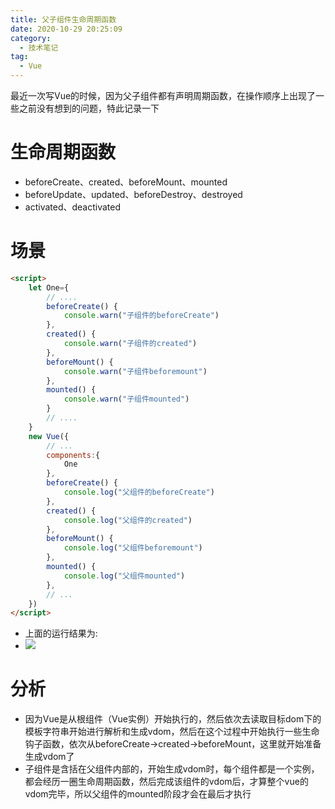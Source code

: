 ```yaml
---
title: 父子组件生命周期函数
date: 2020-10-29 20:25:09
category:
  - 技术笔记
tag:
  - Vue
---
```


最近一次写Vue的时候，因为父子组件都有声明周期函数，在操作顺序上出现了一些之前没有想到的问题，特此记录一下

# 生命周期函数
- beforeCreate、created、beforeMount、mounted
- beforeUpdate、updated、beforeDestroy、destroyed
- activated、deactivated
<!-- more -->
# 场景
```html
<script>
    let One={
        // ....
        beforeCreate() {
            console.warn("子组件的beforeCreate")
        },
        created() {
            console.warn("子组件的created")
        },
        beforeMount() {
            console.warn("子组件beforemount")
        },
        mounted() {
            console.warn("子组件mounted")
        }
        // ....
    }
    new Vue({
        // ...
        components:{
            One
        },
        beforeCreate() {
            console.log("父组件的beforeCreate")
        },
        created() {
            console.log("父组件的created")
        },
        beforeMount() {
            console.log("父组件beforemount")
        },
        mounted() {
            console.log("父组件mounted")
        },
        // ...
    })
</script>
```
- 上面的运行结果为:
- ![](http://img.shuaxinjs.cn/lifecycle.png)

# 分析
- 因为Vue是从根组件（Vue实例）开始执行的，然后依次去读取目标dom下的模板字符串开始进行解析和生成vdom，然后在这个过程中开始执行一些生命钩子函数，依次从beforeCreate->created->beforeMount，这里就开始准备生成vdom了
- 子组件是含括在父组件内部的，开始生成vdom时，每个组件都是一个实例，都会经历一圈生命周期函数，然后完成该组件的vdom后，才算整个vue的vdom完毕，所以父组件的mounted阶段才会在最后才执行




